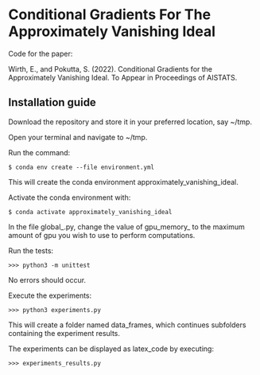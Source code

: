 # Conditional Gradients For The Approximately Vanishing Ideal 

Code for the paper:

Wirth, E., and Pokutta, S. (2022). Conditional Gradients for the Approximately Vanishing Ideal. To Appear in Proceedings of AISTATS.

## Installation guide
Download the repository and store it in your preferred location, say ~/tmp.

Open your terminal and navigate to ~/tmp.

Run the command: 
```shell script
$ conda env create --file environment.yml
```
This will create the conda environment approximately_vanishing_ideal.

Activate the conda environment with:
```shell script
$ conda activate approximately_vanishing_ideal
```

In the file global_.py, change the value of gpu_memory_ to the maximum amount of gpu you wish to use to perform
computations.

Run the tests:
```python3 script
>>> python3 -m unittest
```

No errors should occur.

Execute the experiments: 
```python3 script
>>> python3 experiments.py
```

This will create a folder named data_frames, which continues subfolders containing the experiment results. 

The experiments can be displayed as latex_code by executing:
```python3 script
>>> experiments_results.py
```
